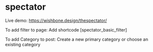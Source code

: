 # spectator

Live demo:
https://wishbone.design/thespectator/

To add filter to page:
Add shortcode [spectator_basic_filter]

To add Category to post:
Create a new primary category or choose an existing category
